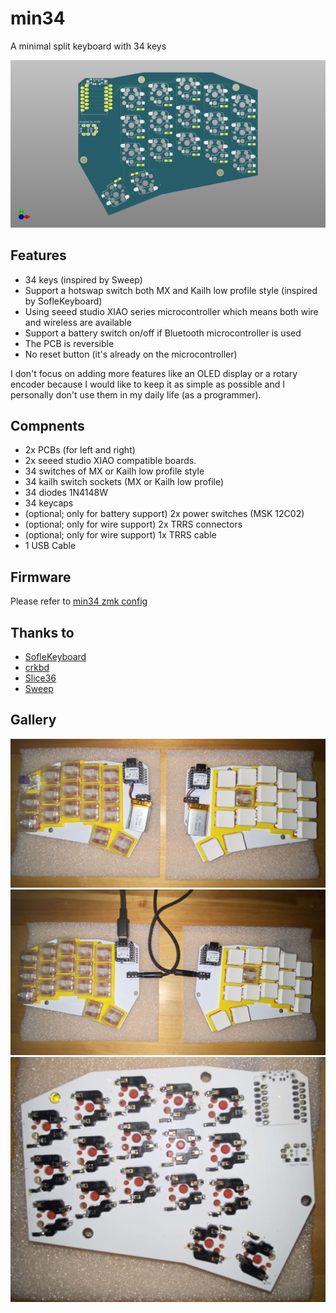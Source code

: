 # min34

A minimal split keyboard with 34 keys

![pcb](https://github.com/donus3/min34/blob/main/images/pcb.png)


## Features
 - 34 keys (inspired by Sweep)
 - Support a hotswap switch both MX and Kailh low profile style (inspired by SofleKeyboard)
 - Using seeed studio XIAO series microcontroller which means both wire and wireless are available
 - Support a battery switch on/off if Bluetooth microcontroller is used
 - The PCB is reversible
 - No reset button (it's already on the microcontroller)

I don't focus on adding more features like an OLED display or a rotary encoder because I would like to keep it as simple as possible and I personally
don't use them in my daily life (as a programmer).

## Compnents
 - 2x PCBs (for left and right)
 - 2x seeed studio XIAO compatible boards.
 - 34 switches of MX or Kailh low profile style
 - 34 kailh switch sockets (MX or Kailh low profile)
 - 34 diodes 1N4148W
 - 34 keycaps
 - (optional; only for battery support) 2x power switches (MSK 12C02)
 - (optional; only for wire support) 2x TRRS connectors
 - (optional; only for wire support) 1x TRRS cable
 - 1 USB Cable

## Firmware
Please refer to [min34 zmk config](./firmware)

## Thanks to
 - [SofleKeyboard](https://github.com/josefadamcik/SofleKeyboard)
 - [crkbd](https://github.com/foostan/crkbd)
 - [Slice36](https://github.com/MReavley/Slice36)
 - [Sweep](https://github.com/davidphilipbarr/Sweep)

## Gallery

![wireless](https://github.com/donus3/min34/blob/main/images/wireless.jpg?raw=true)
![wire](https://github.com/donus3/min34/blob/main/images/wire.jpg?raw=true)
![back](https://github.com/donus3/min34/blob/main/images/back.jpg?raw=true)
